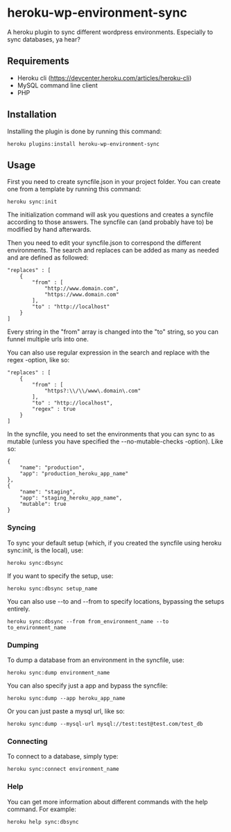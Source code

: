 # heroku-wp-environment-sync

A heroku plugin to sync different wordpress environments. Especially to sync databases, ya hear?

## Requirements

- Heroku cli (https://devcenter.heroku.com/articles/heroku-cli)
- MySQL command line client
- PHP

## Installation

Installing the plugin is done by running this command:
```
heroku plugins:install heroku-wp-environment-sync
```

## Usage

First you need to create syncfile.json in your project folder. You can create one from a template by running this command:
```
heroku sync:init
```

The initialization command will ask you questions and creates a syncfile according to those answers.
The syncfile can (and probably have to) be modified by hand afterwards.

Then you need to edit your syncfile.json to correspond the different environments.
The search and replaces can be added as many as needed and are defined as followed:
```
"replaces" : [
    {
        "from" : [
            "http://www.domain.com",
            "https://www.domain.com"
        ],
        "to" : "http://localhost"
    }
]
```

Every string in the "from" array is changed into the "to" string, so you can funnel multiple urls into one.

You can also use regular expression in the search and replace with the regex -option, like so:
```
"replaces" : [
    {
        "from" : [
            "https?:\\/\\/www\.domain\.com"
        ],
        "to" : "http://localhost",
        "regex" : true
    }
]
```

In the syncfile, you need to set the environments that you can sync to as mutable (unless you have specified the --no-mutable-checks -option).
Like so:
```
{
    "name": "production",
    "app": "production_heroku_app_name"
},
{
    "name": "staging",
    "app": "staging_heroku_app_name",
    "mutable": true
}
```

### Syncing

To sync your default setup (which, if you created the syncfile using heroku sync:init, is the local), use:
```
heroku sync:dbsync
```

If you want to specify the setup, use:
```
heroku sync:dbsync setup_name
```

You can also use --to and --from to specify locations, bypassing the setups entirely.
```
heroku sync:dbsync --from from_environment_name --to to_environment_name
```

### Dumping

To dump a database from an environment in the syncfile, use:
```
heroku sync:dump environment_name
```

You can also specify just a app and bypass the syncfile:
```
heroku sync:dump --app heroku_app_name
```

Or you can just paste a mysql url, like so:
```
heroku sync:dump --mysql-url mysql://test:test@test.com/test_db
```

### Connecting

To connect to a database, simply type:
```
heroku sync:connect environment_name
```

### Help

You can get more information about different commands with the help command.
For example:
```
heroku help sync:dbsync
```
